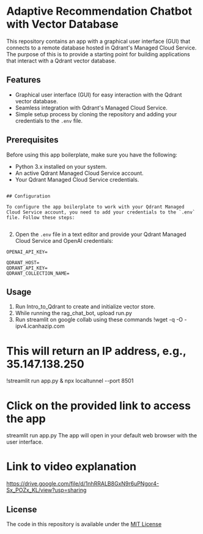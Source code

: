 # Adaptive Recommendation Chatbot with Vector Database



This repository contains an app  with a graphical user interface (GUI) that connects to a remote database hosted in Qdrant's Managed Cloud Service. The purpose of this  is to provide a starting point for building applications that interact with a Qdrant vector database.

## Features

- Graphical user interface (GUI) for easy interaction with the Qdrant vector database.
- Seamless integration with Qdrant's Managed Cloud Service.
- Simple setup process by cloning the repository and adding your credentials to the `.env` file.


## Prerequisites

Before using this app boilerplate, make sure you have the following:

- Python 3.x installed on your system.
- An active Qdrant Managed Cloud Service account.
- Your Qdrant Managed Cloud Service credentials.


```

## Configuration

To configure the app boilerplate to work with your Qdrant Managed Cloud Service account, you need to add your credentials to the `.env` file. Follow these steps:


```

2. Open the `.env` file in a text editor and provide your Qdrant Managed Cloud Service and OpenAI   credentials:

```plaintext
OPENAI_API_KEY=

QDRANT_HOST=
QDRANT_API_KEY=
QDRANT_COLLECTION_NAME=
```

## Usage
1. Run Intro_to_Qdrant to create and initialize vector store.
2. While running the rag_chat_bot, upload run.py
3. Run streamlit on google collab using these commands
!wget -q -O - ipv4.icanhazip.com
# This will return an IP address, e.g., 35.147.138.250
!streamlit run app.py & npx localtunnel --port 8501
# Click on the provided link to access the app
streamlit run app.py
The app will open in your default web browser with the user interface.

# Link to video explanation
https://drive.google.com/file/d/1nhRRALB8GxN9r6uPNgor4-Sx_POZx_KL/view?usp=sharing

## License

The code in this repository is available under the [MIT License](LICENSE)
